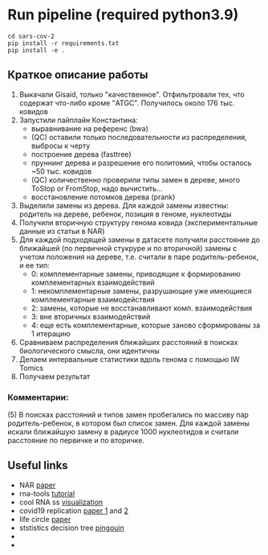 # Run pipeline (required python3.9)
```
cd sars-cov-2
pip install -r requirements.txt
pip install -e .
```



## Краткое описание работы

1. Выкачали Gisaid, только "качественное". Отфильтровали тех, что содержат что-либо кроме "ATGC". Получилось около 176 тыс. ковидов
2. Запустили пайплайн Константина:
    - выравнивание на референс (bwa)
    - (QC) оставили только последовательности из распределения, выбросы к черту
    - построение дерева (fasttree)
    - пруннинг дерева и разрешение его политомий, чтобы осталось ~50 тыс. ковидов
    - (QC) количественно проверили типы замен в дереве, много ToStop or FromStop, надо вычистить...
    - восстановление потомков дерева (prank)
3. Выделили замены из дерева. Для каждой замены известны: родитель на дереве, ребенок, позиция в геноме, нуклеотиды
4. Получили вторичную структуру генома ковида (экспериментальные данные из статьи в NAR)
5. Для каждой подходящей замены в датасете получили расстояние до ближайшей (по первичной стукруре и по вторичной) замены с учетом положения на дереве, т.е. считали в паре родитель-ребенок, и ее тип:
    - 0: комплементарные замены, приводящие к формированию комплементарных взаимодействий
    - 1: некомплементарные замены, разрушающие уже имеющиеся комплементарные взаимодействия
    - 2: замены, которые не восстанавливают комп. взаимодействия
    - 3: вне вторичных взаимодействий
    - 4: еще есть комплементарные, которые заново сформированы за 1 итерацию
6. Сравниваем распределения ближайших расстояний в поисках биологического смысла, они идентичны
7. Делаем интервальные статистики вдоль генома с помощью IW Tomics
8. Получаем результат



### Комментарии:

(5) В поисках расстояний и типов замен пробегались по массиву пар родитель-ребенок, в котором был список замен. Для каждой замены искали ближайшую замену в радиусе 1000 нуклеотидов и считали расстояние по первичке и по вторичке.


## Useful links
- NAR [paper](https://academic.oup.com/nar/advance-article/doi/10.1093/nar/gkaa1053/5961787)
- rna-tools [tutorial](https://rna-tools.readthedocs.io/en/latest/tools.html)
- cool RNA ss [visualization](http://rna.tbi.univie.ac.at/forna/)
- covid19 replication [paper 1](https://www.nature.com/articles/s41579-020-00468-6) and [2](https://www.ncbi.nlm.nih.gov/pmc/articles/PMC7122471/)
- life circle [paper](https://www.nature.com/articles/s41579-020-00468-6)
- ststistics decision tree [pingouin](https://pingouin-stats.org/guidelines.html?highlight=krus#non-parametric)
- []()
- []()

